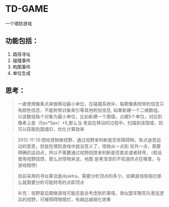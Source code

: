 TD-GAME
=======

一个塔防游戏

功能包括：
---------
  1. 路径寻址
  2. 碰撞事件
  3. 构图事件
  4. 单位生成

思考：
---------
> 一直使用像素点来做移动最小单位，在碰撞系统中，每颗像素附带的信息只有颜色信息，不能附带对象索引等其他附加信息,
> 如果新建一个二维数组，以该数组每个对象为最小单位，比如新建一个围墙，占据5个单位，对应到像素上是（5px*5px）*5,那么当
> 老鼠在移动的过程中，扫描到该围墙，则可以获取到围墙ID，优化计算效率

> 2012-11-13:想给怪物做视野，通过视野来判断是否有障碍物，有点迷宫运动的意思，但放在塔防游戏中就没意义了，怪物从一点到
> 另外一点，需要明确的运动点，所以不需要通过视野回馈来判断是否直走或者转弯，（假设使用视野回馈，那么对怪物来说，地图
> 是黑漆漆的不知道终点在哪里，与游戏相悖）

> 目前采用的寻址算法是dijsktra，需要分析顶点的多少，如果直线有阻拦那么就需要分析可能转弯的点即顶点

> 补充：视野是后期做游戏可能还是会考虑到的事情，类似盟军敢死队里巡逻兵的视野，可被障碍物阻拦，有越远越弱化效果
>
>
>
>
>
>
>